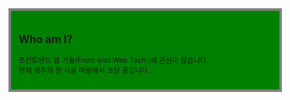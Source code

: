 <!DOCTYPE html>
<html lange="ko">
	<head>
		<meta charset = "UTF-8">
		<title>CSS 적용해보기</title>
		<style>
			section{
				width:500px;
				padding:15px;
				border:5px solid gray;
				background-color:green;
			}
		</style>
		<link rel="stylesheet" href="HTML_CSS3/style.css">
	</head>
<body>
	<div id="container">
		<!--자기 소개-->
		<section>
			<h2>Who am I?</h2>
			<p>프런트엔드 웹 기술(Front-end Web Tech.)에 관심이 많습니다. <br>
				현재 제주의 한 시골 마을에서 코딩 중입니다.</p>
		</section>
	</div>
</body>	

</html>
<!--Do It html5+css3 웹 표준의 정석 예제-->
